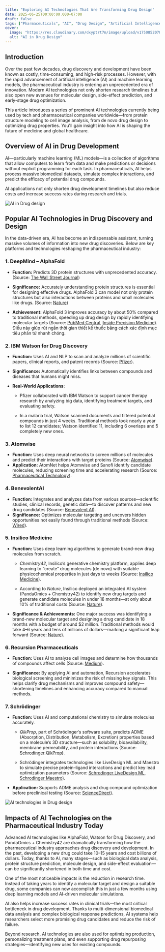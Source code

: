 ```yaml
---
title: "Exploring AI Technologies That Are Transforming Drug Design"
date: 2025-06-25T00:00:00.000+07:00
draft: false
tags: ["Pharmaceuticals", "AI", "Drug Design", "Artificial Intelligence"]
cover:
  image: "https://res.cloudinary.com/dxyptrt7m/image/upload/v1750852078/w3wcme5friuu9acvwlld.jpg"
  alt: "AI in Drug Design"
---
```


## Introduction

Over the past few decades, drug discovery and development have been known as costly, time-consuming, and high-risk processes. However, with the rapid advancement of artificial intelligence (AI) and machine learning models, the pharmaceutical industry is entering an unprecedented era of innovation. Modern AI technologies not only shorten research timelines but also open new avenues for molecular design, side-effect prediction, and early-stage drug optimization.

This article introduces a series of prominent AI technologies currently being used by tech and pharmaceutical companies worldwide—from protein structure modeling to cell image analysis, from de novo drug design to optimizing drug properties. You'll gain insight into how AI is shaping the future of medicine and global healthcare.

## Overview of AI in Drug Development

AI—particularly machine learning (ML) models—is a collection of algorithms that allow computers to learn from data and make predictions or decisions without explicit programming for each task. In pharmaceuticals, AI helps process massive biomedical datasets, simulate complex interactions, and predict the efficacy of potential drug compounds.

AI applications not only shorten drug development timelines but also reduce costs and increase success rates during research and trials.

![AI in Drug design](https://res.cloudinary.com/dxyptrt7m/image/upload/v1750852221/oof2xwvys3nsdfn8bbkr.jpg)

## Popular AI Technologies in Drug Discovery and Design

In the data-driven era, AI has become an indispensable assistant, turning massive volumes of information into new drug discoveries. Below are key platforms and technologies reshaping the pharmaceutical industry:

### 1. DeepMind – AlphaFold

  - **Function:** Predicts 3D protein structures with unprecedented accuracy. (Source: [The Wall Street Journal](https://www.wsj.com/science/nobel-prize-in-chemistry-awarded-to-trio-for-cracking-code-to-predict-protein-structure-62295a7d?utm_source=chatgpt.com))

  - **Significance:** Accurately understanding protein structures is essential for designing effective drugs. AlphaFold 3 can model not only protein structures but also interactions between proteins and small molecules like drugs. (Source: [Nature](https://www.nature.com/articles/s41586-024-07487-w))
  
  - **Achievement:** AlphaFold 3 improves accuracy by about 50% compared to traditional methods, speeding up drug design by rapidly identifying molecular targets (Source: [PubMed Central](https://pmc.ncbi.nlm.nih.gov/articles/PMC11292590/?utm_source=chatgpt.com), [Inside Precision Medicine](https://www.insideprecisionmedicine.com/topics/informatics/deepminds-next-gen-protein-structure-predictor-alphafold-3-released/?utm_source=chatgpt.com)). Điều này giúp rút ngắn thời gian thiết kế thuốc bằng cách xác định mục tiêu phân tử nhanh chóng.

### 2. IBM Watson for Drug Discovery

  - **Function:** Uses AI and NLP to scan and analyze millions of scientific papers, clinical reports, and patent records (Source: [Pfizer](https://www.pfizer.com/news/press-release/press-release-detail/ibm_and_pfizer_to_accelerate_immuno_oncology_research_with_watson_for_drug_discovery?utm_source=chatgpt.com)).

  - **Significance:** Automatically identifies links between compounds and diseases that humans might miss.
  
  - **Real-World Applications:**

      - Pfizer collaborated with IBM Watson to support cancer therapy research by analyzing big data, identifying treatment targets, and evaluating safety.
        
      - In a malaria trial, Watson scanned documents and filtered potential compounds in just 4 weeks. Traditional methods took nearly a year to list 12 candidates; Watson identified 11, including 6 overlaps and 5 completely new ones.

### 3. Atomwise

  - **Function:** Uses deep neural networks to screen millions of molecules and predict their interactions with target proteins (Source: [Atomwise](https://blog.atomwise.com/atomnet-technology-has-the-power-to-impact-early-drug-discovery?utm_source=chatgpt.com)).
  - **Application:** AtomNet helps Atomwise and Sanofi identify candidate molecules, reducing screening time and accelerating research (Source: [Pharmaceutical Technology](https://www.pharmaceutical-technology.com/news/atomwise-sanofi-drug-discovery/?utm_source=chatgpt.com)).

### 4. BenevolentAI

  - **Function:** Integrates and analyzes data from various sources—scientific studies, clinical records, genetic data—to discover patterns and new drug candidates (Source: [Benevolent AI](https://www.benevolent.com/news-and-media/blog-and-videos/building-data-foundations-accelerate-drug-discovery/?utm_source=chatgpt.com)).
  - **Significance:** Optimizes molecular targeting and uncovers hidden opportunities not easily found through traditional methods (Source: [Wired](https://www.wired.com/story/benevolent-ai-london-unicorn-pharma-startup/)).

### 5. Insilico Medicine

  - **Function:** Uses deep learning algorithms to generate brand-new drug molecules from scratch.

      - *Chemistry42*, Insilico’s generative chemistry platform, applies deep learning to “create” drug molecules (de novo) with suitable physicochemical properties in just days to weeks (Source: [Insilico Medicine](https://insilico.com/phase1?utm_source=chatgpt.com)).
        
      - According to *Nature*, Insilico deployed an integrated AI system (PandaOmics + Chemistry42) to identify new drug targets and generate candidate molecules in under 18 months—at only about 10% of traditional costs (Source: [Nature](https://www.nature.com/articles/d43747-021-00039-5?utm_source=chatgpt.com)).

  - **Significance & Achievements:** One major success was identifying a brand-new molecular target and designing a drug candidate in 18 months with a budget of around $2 million. Traditional methods would take 4–6 years and tens of millions of dollars—marking a significant leap forward (Source: [Nature](https://www.nature.com/articles/d43747-021-00039-5?utm_source=chatgpt.com)).

### 6. Recursion Pharmaceuticals

  - **Function:** Uses AI to analyze cell images and determine how thousands of compounds affect cells (Source: [Medium](https://machine-learning-made-simple.medium.com/how-recursion-pharmaceuticals-is-using-ai-to-revolutionize-drug-discovery-b115c88f783c)).
  
  - **Significance:** By applying AI and automation, Recursion accelerates biological screening and minimizes the risk of missing key signals. This helps clarify drug mechanisms and improves compound safety—shortening timelines and enhancing accuracy compared to manual methods.

### 7. Schrödinger

  - **Function:** Uses AI and computational chemistry to simulate molecules accurately.
      
      - *QikProp*, part of Schrödinger’s software suite, predicts ADME (Absorption, Distribution, Metabolism, Excretion) properties based on a molecule’s 3D structure—such as solubility, bioavailability, membrane permeability, and protein interactions (Source: [Schrodinger QikProp](https://www.schrodinger.com/platform/products/qikprop/?utm_source=chatgpt.com)).
      
      - Schrödinger integrates technologies like LiveDesign ML and Maestro to simulate precise protein–ligand interactions and predict key lead optimization parameters (Source: [Schrodinger LiveDesign ML](https://www.schrodinger.com/platform/products/livedesign-ml/?utm_source=chatgpt.com), [Schrodinger Maestro](https://www.schrodinger.com/platform/products/maestro/)).
   
  - **Application:** Supports ADME analysis and drug compound optimization before preclinical testing (Source: [ScienceDirect](https://www.sciencedirect.com/science/article/pii/S2352914822000466?utm_source=chatgpt.com)).

![AI technologies in Drug design](https://res.cloudinary.com/dxyptrt7m/image/upload/v1750852260/w2e3npyzakgapptf4dnp.jpg)

## Impacts of AI Technologies on the Pharmaceutical Industry Today

Advanced AI technologies like AlphaFold, Watson for Drug Discovery, and PandaOmics + Chemistry42 are dramatically transforming how the pharmaceutical industry approaches drug discovery and development. In the past, developing a new drug could take 10–15 years and cost billions of dollars. Today, thanks to AI, many stages—such as biological data analysis, protein structure prediction, molecule design, and side-effect evaluation—can be significantly shortened in both time and cost.

One of the most noticeable impacts is the reduction in research time. Instead of taking years to identify a molecular target and design a suitable drug, some companies can now accomplish this in just a few months using deep learning models and AI-driven molecular simulations.

AI also helps increase success rates in clinical trials—the most critical bottleneck in drug development. Thanks to multi-dimensional biomedical data analysis and complex biological response predictions, AI systems help researchers select more promising drug candidates and reduce the risk of failure.

Beyond research, AI technologies are also used for optimizing production, personalizing treatment plans, and even supporting drug repurposing strategies—identifying new uses for existing compounds.